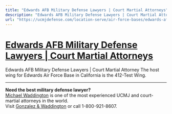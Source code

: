 ```yaml
---
title: "Edwards AFB Military Defense Lawyers | Court Martial Attorneys"
description: "Edwards AFB Military Defense Lawyers | Court Martial Attorney The host wing for Edwards Air Force Base in California is the 412-Test Wing."
url: "https://ucmjdefense.com/location-serve/air-force-bases/edwards-afb-military-lawyer-court-martial-attorney.html"
---
```


# [Edwards AFB Military Defense Lawyers | Court Martial Attorneys](https://ucmjdefense.com/location-serve/air-force-bases/edwards-afb-military-lawyer-court-martial-attorney.html)

Edwards AFB Military Defense Lawyers | Court Martial Attorney The host wing for Edwards Air Force Base in California is the 412-Test Wing.

---

**Need the best military defense lawyer?**  
[Michael Waddington](https://ucmjdefense.com/attorneys/michael-stewart-waddington-partner.html) is one of the most experienced UCMJ and court-martial attorneys in the world.  
Visit [Gonzalez & Waddington](https://ucmjdefense.com) or call 1-800-921-8607.
